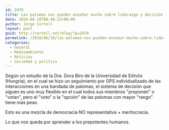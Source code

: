 ```yaml
---
id: 2479
title: Las palomas nos pueden enseñar mucho sobre liderazgo y decisión
date: 2010-06-10T08:46:22+00:00
author: Jorge Cortell
layout: post
guid: http://cortell.net/blog/?p=2479
permalink: /2010/06/10/las-palomas-nos-pueden-ensenar-mucho-sobre-liderazgo-y-decision/
categories:
  - General
  - Medioambiente
  - Noticias
  - Sociedad y polí­tica
---
```

Según un estudio de la Dra. Dora Biro de la Universidad de Eötvös (Hungría), en el cual se hizo un seguimiento por GPS individualizado de las interacciones en una bandada de palomas, el sistema de decisión que siguen es uno muy flexible en el cual todos sus miembros "proponen" o "votan", pero el "voto" o la "opción" de las palomas con mayor "rango" tiene más peso.

Esto es una mezcla de democracia NO representativa + meritocracia.

Lo que nos queda por aprender a los prepotentes humanos.